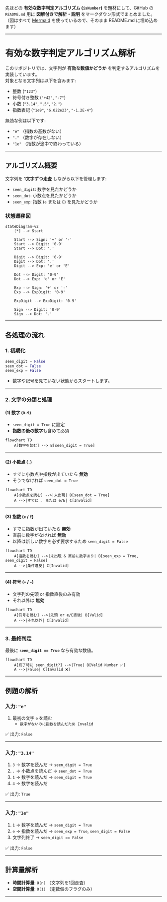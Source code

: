 <!-- markdownlint-disable MD041 -->

先ほどの **有効な数字判定アルゴリズム (`isNumber`)** を題材にして、GitHub の `README.md` 用に **図解付きで解析・説明** をマークダウン形式でまとめました。
（図はすべて [Mermaid](https://mermaid.js.org/) を使っているので、そのまま README.md に埋め込めます）

---

# 有効な数字判定アルゴリズム解析

このリポジトリでは、文字列が **有効な数値かどうか** を判定するアルゴリズムを実装しています。  
対象となる文字列は以下を含みます:

- 整数 (`"123"`)
- 符号付き整数 (`"+42"`, `"-7"`)
- 小数 (`"3.14"`, `".5"`, `"2."`)
- 指数表記 (`"1e9"`, `"6.022e23"`, `"-1.2E-4"`)

無効な例は以下です:

- `"e"` （指数の基数がない）
- `"."` （数字が存在しない）
- `"1e"` （指数が途中で終わっている）

---

## アルゴリズム概要

文字列を **1文字ずつ走査** しながら以下を管理します:

- `seen_digit`: 数字を見たかどうか
- `seen_dot`: 小数点を見たかどうか
- `seen_exp`: 指数 (`e` または `E`) を見たかどうか

### 状態遷移図

```mermaid
stateDiagram-v2
    [*] --> Start

    Start --> Sign: '+' or '-'
    Start --> Digit: '0-9'
    Start --> Dot: '.'

    Digit --> Digit: '0-9'
    Digit --> Dot: '.'
    Digit --> Exp: 'e' or 'E'

    Dot --> Digit: '0-9'
    Dot --> Exp: 'e' or 'E'

    Exp --> Sign: '+' or '-'
    Exp --> ExpDigit: '0-9'

    ExpDigit --> ExpDigit: '0-9'

    Sign --> Digit: '0-9'
    Sign --> Dot: '.'
```

---

## 各処理の流れ

### 1. 初期化

```python
seen_digit = False
seen_dot = False
seen_exp = False
```

- 数字や記号を見ていない状態からスタートします。

---

### 2. 文字の分類と処理

#### (1) 数字 (`0-9`)

- `seen_digit = True` に設定
- **指数の後の数字**も含めて必須

```mermaid
flowchart TD
    A[数字を読む] --> B[seen_digit = True]
```

---

#### (2) 小数点 (`.`)

- すでに小数点や指数が出ていたら **無効**
- そうでなければ `seen_dot = True`

```mermaid
flowchart TD
    A[小数点を読む] -->|未出現| B[seen_dot = True]
    A -->|すでに . または e/E| C[Invalid]
```

---

#### (3) 指数 (`e` / `E`)

- すでに指数が出ていたら **無効**
- 直前に数字がなければ **無効**
- 以降は新しい数字を必ず要求するため `seen_digit = False`

```mermaid
flowchart TD
    A[指数を読む] -->|未出現 & 直前に数字あり| B[seen_exp = True, seen_digit = False]
    A -->|条件違反| C[Invalid]
```

---

#### (4) 符号 (`+` / `-`)

- 文字列の先頭 or 指数直後のみ有効
- それ以外は **無効**

```mermaid
flowchart TD
    A[符号を読む] -->|先頭 or e/E直後| B[Valid]
    A -->|それ以外| C[Invalid]
```

---

### 3. 最終判定

最後に **`seen_digit == True`** なら有効な数値。

```mermaid
flowchart TD
    A[終了時に seen_digit?] -->|True| B[Valid Number ✅]
    A -->|False| C[Invalid ❌]
```

---

## 例題の解析

### 入力: `"e"`

1. 最初の文字 `e` を読む
    - `数字がないのに指数を読んだため Invalid`

✅ 出力: `False`

---

### 入力: `"3.14"`

1. `3` → 数字を読んだ → `seen_digit = True`
2. `.` → 小数点を読んだ → `seen_dot = True`
3. `1` → 数字を読んだ → `seen_digit = True`
4. `4` → 数字を読んだ

✅ 出力: `True`

---

### 入力: `"1e"`

1. `1` → 数字を読んだ → `seen_digit = True`
2. `e` → 指数を読んだ → `seen_exp = True`, `seen_digit = False`
3. 文字列終了 → `seen_digit == False`

✅ 出力: `False`

---

## 計算量解析

- **時間計算量**: `O(n)` （文字列を1回走査）
- **空間計算量**: `O(1)` （定数個のフラグのみ）

---

